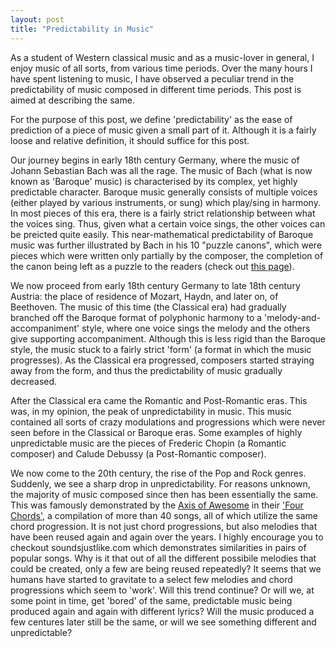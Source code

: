```yaml
---
layout: post
title: "Predictability in Music"
---
```


As a student of Western classical music and as a music-lover in general, I enjoy
music of all sorts, from various time periods. Over the many hours I have spent
listening to music, I have observed a peculiar trend in the predictability of
music composed in different time periods. This post is aimed at describing the
same.

For the purpose of this post, we define 'predictability' as the ease of
prediction of a piece of music given a small part of it. Although it is a fairly
loose and relative definition, it should suffice for this post.

Our journey begins in early 18th century Germany, where the music of Johann
Sebastian Bach was all the rage. The music of Bach (what is now known as
'Baroque' music) is characterised by its complex, yet highly predictable
character. Baroque music generally consists of multiple voices (either played by
various instruments, or sung) which play/sing in harmony. In most pieces of this
era, there is a fairly strict relationship between what the voices sing. Thus,
given what a certain voice sings, the other voices can be preicted quite easily.
This near-mathematical predictability of Baroque music was further illustrated
by Bach in his 10 "puzzle canons", which were pieces which were written only
partially by the composer, the completion of the canon being left as a puzzle to
the readers (check out [this page](http://www.schillerinstitut.dk/moweb/part3intro.htm)).

We now proceed from early 18th century Germany to late 18th century Austria: the
place of residence of Mozart, Haydn, and later on, of Beethoven. The music of
this time (the Classical era) had gradually branched off the Baroque format of
polyphonic harmony to a 'melody-and-accompaniment' style, where one voice sings
the melody and the others give supporting accompaniment. Although this is less
rigid than the Baroque style, the music stuck to a fairly strict 'form' (a
format in which the music progresses). As the Classical era progressed,
composers started straying away from the form, and thus the predictability of
music gradually decreased.

After the Classical era came the Romantic and Post-Romantic eras. This was, in
my opinion, the peak of unpredictability in music. This music contained all sorts
of crazy modulations and progressions which were never seen before in the
Classical or Baroque eras. Some examples of highly unpredictable music are the
pieces of Frederic Chopin (a Romantic composer) and Calude Debussy (a Post-Romantic
composer).

We now come to the 20th century, the rise of the Pop and Rock genres.
Suddenly, we see a sharp drop in unpredictability. For reasons unknown, the
majority of music composed since then has been essentially the same. This was
famously demonstrated by the [Axis of Awesome](https://www.youtube.com/user/axisofawesome)
in their ['Four Chords'](https://www.youtube.com/watch?v=oOlDewpCfZQ),
a compilation of more than 40 songs, all of which utilize the same chord
progression. It is not just chord progressions, but also melodies that have been
reused again and again over the years. I highly encourage you to checkout
soundsjustlike.com which demonstrates similarities in pairs of popular songs.
Why is it that out of all the different possibile melodies that could be
created, only a few are being reused repeatedly? It seems that we humans have
started to gravitate to a select few melodies and chord progressions which seem
to 'work'. Will this trend continue? Or will we, at some point in time, get
'bored' of the same, predictable music being produced again and again with
different lyrics? Will the music produced a few centures later still be the
same, or will we see something different and unpredictable?
